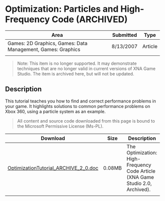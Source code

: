 # Optimization: Particles and High-Frequency Code (ARCHIVED)

|Area|Submitted|Type|
|-|-|-|
Games: 2D Graphics, Games: Data Management, Games: Graphics|8/13/2007|Article
||||

> Note: This item is no longer supported. It may demonstrate techniques that are no longer valid in current versions of XNA Game Studio. The item is archived here, but will not be updated.

## Description

This tutorial teaches you how to find and correct performance problems in your game. It highlights solutions to common performance problems on Xbox 360, using a particle system as an example.

> All content and source code downloaded from this page is bound to the Microsoft Permissive License (Ms-PL).

Download | Size | Description
---|---|---|
[OptimizationTutorial_ARCHIVE_2_0.doc](https://github.com/simondarksidej/XNAGameStudio/tree/master/Documents/OptimizationTutorial_ARCHIVE_2_0.doc?raw=true) | 0.08MB | The Optimization: High-Frequency Code Article (XNA Game Studio 2.0, Archived).
||||
